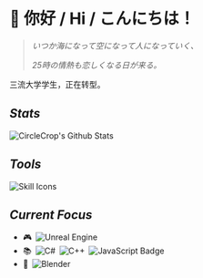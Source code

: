 # 👋 你好 / Hi / こんにちは！

>_いつか海になって空になって人になっていく、_
>
>_25時の情熱も恋しくなる日が来る。_

三流大学学生，正在转型。

## _Stats_

![CircleCrop's Github Stats](https://github-readme-stats.vercel.app/api?username=CircleCrop&count_private=true&show_icons=true&theme=transparent)

## _Tools_

![Skill Icons](https://aiccrop.com/wp-content/uploads/2024/11/00000fbe-0ff9-75b7-47d3-8b80481c7d6f.svg)

## _Current Focus_

- 🎮&ensp;![Unreal Engine](https://img.shields.io/badge/-Unreal%20Engine-006C8E?style=flat&logo=unrealengine&logoColor=white)
- 📚&ensp;![C#](https://custom-icon-badges.demolab.com/badge/-C%23-%23239120.svg?logo=cshrp&logoColor=white)&ensp;![C++](https://img.shields.io/badge/-C%2B%2B-00599C?style=flat&logo=cplusplus&logoColor=white)&ensp;![JavaScript Badge](https://img.shields.io/badge/-JavaScript-F7DF1E?style=flat&logo=javascript&logoColor=black)
- 🎥&ensp;![Blender](https://img.shields.io/badge/-Blender-F5792A?style=flat&logo=blender&logoColor=white)
